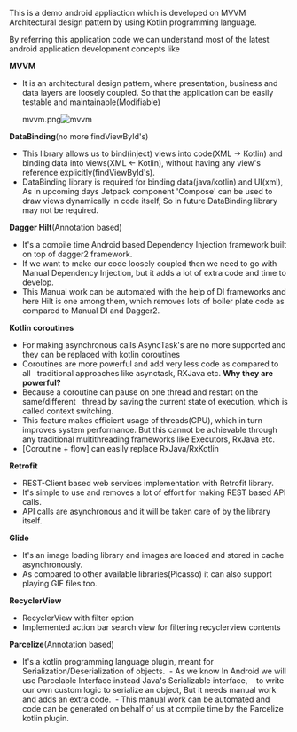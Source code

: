 This is a demo android appliaction which is developed on MVVM Architectural design pattern by using Kotlin programming language.

By referring this application code we can understand most of the latest android application development concepts like

**MVVM**
 - It is an architectural design pattern, where presentation, business and data layers are loosely coupled.
   So that the application can be easily testable and maintainable(Modifiable)
   
   mvvm.png![mvvm](https://user-images.githubusercontent.com/6782604/124628653-50661b00-de9e-11eb-906e-218d09dfd82b.png)
 
**DataBinding**(no more findViewById's)
 - This library allows us to bind(inject) views into code(XML -> Kotlin) and binding data into views(XML <- Kotlin),
   without having any view's reference explicitly(findViewById's).
 - DataBinding library is required for binding data(java/kotlin) and UI(xml), As in upcoming days Jetpack component 'Compose'
   can be used to draw views dynamically in code itself, So in future DataBinding library may not be required.

**Dagger Hilt**(Annotation based)
 - It's a compile time Android based Dependency Injection framework built on top of dagger2 framework.
 - If we want to make our code loosely coupled then we need to go with Manual Dependency Injection,
   but it adds a lot of extra code and time to develop. 
 - This Manual work can be automated with the help of DI frameworks and here Hilt is one among them, 
   which removes lots of boiler plate code as compared to Manual DI and Dagger2.

**Kotlin coroutines**
- For making asynchronous calls AsyncTask's are no more supported and they can be replaced with
  kotlin coroutines
- Coroutines are more powerful and add very less code as compared to all
  traditional approaches like asynctask, RXJava etc.
  **Why they are powerful?**
- Because a coroutine can pause on one thread and restart on the same/different
  thread by saving the current state of execution, which is called context switching.
- This feature makes efficient usage of threads(CPU), which in turn improves system performance. 
  But this cannot be achievable through any traditional multithreading frameworks like Executors, RxJava etc.
- [Coroutine + flow] can easily replace RxJava/RxKotlin

**Retrofit**
- REST-Client based web services implementation with Retrofit library.
- It's simple to use and removes a lot of effort for making REST based API calls.
- API calls are asynchronous and it will be taken care of by the library itself.

**Glide**
- It's an image loading library and images are loaded and stored in cache asynchronously.
- As compared to other available libraries(Picasso) it can also support playing GIF files too.

**RecyclerView**
 - RecyclerView with filter option
 - Implemented action bar search view for filtering recyclerview contents

**Parcelize**(Annotation based)
 - It's a kotlin programming language plugin, meant for Serialization/Deserialization of objects.
 - As we know In Android we will use Parcelable Interface instead Java's Serializable interface,
   to write our own custom logic to serialize an object, But it needs manual work and adds an extra code.
 - This manual work can be automated and code can be generated on behalf of us at compile time by the Parcelize kotlin plugin.
   

